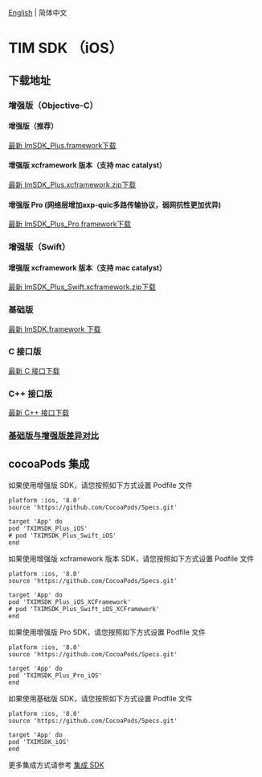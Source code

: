 [English](./README.md) | 简体中文

# TIM SDK （iOS）

## 下载地址

### 增强版（Objective-C）

#### 增强版（推荐）

[最新 ImSDK_Plus.framework下载](https://im.sdk.qcloud.com/download/plus/7.4.4661/ImSDK_Plus_7.4.4661.framework.zip)

#### 增强版 xcframework 版本（支持 mac catalyst）

[最新 ImSDK_Plus.xcframework.zip下载](https://im.sdk.qcloud.com/download/plus/7.4.4661/ImSDK_Plus_7.4.4661.xcframework.zip)

#### 增强版 Pro (网络层增加axp-quic多路传输协议，弱网抗性更加优异)

[最新 ImSDK_Plus_Pro.framework下载](https://im.sdk.qcloud.com/download/plus/7.4.4661/ImSDK_Plus_Pro_7.4.4661.framework.zip)


### 增强版（Swift）

#### 增强版 xcframework 版本（支持 mac catalyst）

[最新 ImSDK_Plus_Swift.xcframework.zip下载](https://im.sdk.qcloud.com/download/plus/7.4.4661/ImSDK_Plus_Swift_7.4.4661.xcframework.zip)


### 基础版 
[最新 ImSDK.framework 下载](https://im.sdk.qcloud.com/download/standard/5.1.62/TIM_SDK_iOS_latest_framework.zip)

### C 接口版
[最新 C 接口下载](https://im.sdk.qcloud.com/download/plus/7.4.4661/cross_platform/ImSDK_iOS_C_7.4.4661.framework.zip)

### C++ 接口版
[最新 C++ 接口下载](https://im.sdk.qcloud.com/download/plus/7.4.4661/cross_platform/ImSDK_iOS_CPP_7.4.4661.framework.zip)

### [基础版与增强版差异对比](https://github.com/tencentyun/TIMSDK#%E5%9F%BA%E7%A1%80%E7%89%88%E4%B8%8E%E5%A2%9E%E5%BC%BA%E7%89%88%E5%B7%AE%E5%BC%82%E5%AF%B9%E6%AF%94)

## cocoaPods 集成

如果使用增强版 SDK，请您按照如下方式设置 Podfile 文件
```
platform :ios, '8.0'
source 'https://github.com/CocoaPods/Specs.git'

target 'App' do
pod 'TXIMSDK_Plus_iOS'
# pod 'TXIMSDK_Plus_Swift_iOS'
end
```

如果使用增强版 xcframework 版本 SDK，请您按照如下方式设置 Podfile 文件
```
platform :ios, '8.0'
source 'https://github.com/CocoaPods/Specs.git'

target 'App' do
pod 'TXIMSDK_Plus_iOS_XCFramework'
# pod 'TXIMSDK_Plus_Swift_iOS_XCFramework'
end
```

如果使用增强版 Pro SDK，请您按照如下方式设置 Podfile 文件
```
platform :ios, '8.0'
source 'https://github.com/CocoaPods/Specs.git'

target 'App' do
pod 'TXIMSDK_Plus_Pro_iOS'
end
```

如果使用基础版 SDK，请您按照如下方式设置 Podfile 文件
```
platform :ios, '8.0'
source 'https://github.com/CocoaPods/Specs.git'

target 'App' do
pod 'TXIMSDK_iOS'
end
```

更多集成方式请参考 <a href="https://cloud.tencent.com/document/product/269/75284">集成 SDK</a>
